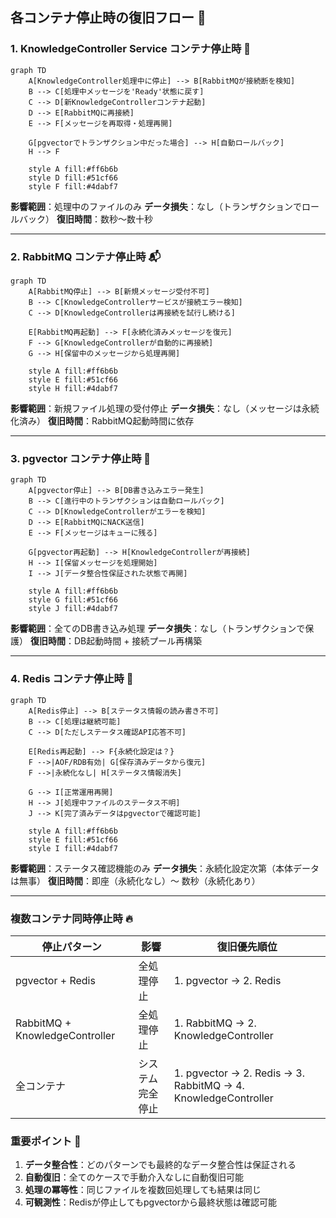 ## 各コンテナ停止時の復旧フロー 🔄

### 1. KnowledgeController Service コンテナ停止時 🛑

```mermaid
graph TD
    A[KnowledgeController処理中に停止] --> B[RabbitMQが接続断を検知]
    B --> C[処理中メッセージを'Ready'状態に戻す]
    C --> D[新KnowledgeControllerコンテナ起動]
    D --> E[RabbitMQに再接続]
    E --> F[メッセージを再取得・処理再開]
    
    G[pgvectorでトランザクション中だった場合] --> H[自動ロールバック]
    H --> F
    
    style A fill:#ff6b6b
    style D fill:#51cf66
    style F fill:#4dabf7
```

**影響範囲**：処理中のファイルのみ
**データ損失**：なし（トランザクションでロールバック）
**復旧時間**：数秒〜数十秒

---

### 2. RabbitMQ コンテナ停止時 📬

```mermaid
graph TD
    A[RabbitMQ停止] --> B[新規メッセージ受付不可]
    B --> C[KnowledgeControllerサービスが接続エラー検知]
    C --> D[KnowledgeControllerは再接続を試行し続ける]
    
    E[RabbitMQ再起動] --> F[永続化済みメッセージを復元]
    F --> G[KnowledgeControllerが自動的に再接続]
    G --> H[保留中のメッセージから処理再開]
    
    style A fill:#ff6b6b
    style E fill:#51cf66
    style H fill:#4dabf7
```

**影響範囲**：新規ファイル処理の受付停止
**データ損失**：なし（メッセージは永続化済み）
**復旧時間**：RabbitMQ起動時間に依存

---

### 3. pgvector コンテナ停止時 💾

```mermaid
graph TD
    A[pgvector停止] --> B[DB書き込みエラー発生]
    B --> C[進行中のトランザクションは自動ロールバック]
    C --> D[KnowledgeControllerがエラーを検知]
    D --> E[RabbitMQにNACK送信]
    E --> F[メッセージはキューに残る]
    
    G[pgvector再起動] --> H[KnowledgeControllerが再接続]
    H --> I[保留メッセージを処理開始]
    I --> J[データ整合性保証された状態で再開]
    
    style A fill:#ff6b6b
    style G fill:#51cf66
    style J fill:#4dabf7
```

**影響範囲**：全てのDB書き込み処理
**データ損失**：なし（トランザクションで保護）
**復旧時間**：DB起動時間 + 接続プール再構築

---

### 4. Redis コンテナ停止時 🔴

```mermaid
graph TD
    A[Redis停止] --> B[ステータス情報の読み書き不可]
    B --> C[処理は継続可能]
    C --> D[ただしステータス確認API応答不可]
    
    E[Redis再起動] --> F{永続化設定は？}
    F -->|AOF/RDB有効| G[保存済みデータから復元]
    F -->|永続化なし| H[ステータス情報消失]
    
    G --> I[正常運用再開]
    H --> J[処理中ファイルのステータス不明]
    J --> K[完了済みデータはpgvectorで確認可能]
    
    style A fill:#ff6b6b
    style E fill:#51cf66
    style I fill:#4dabf7
```

**影響範囲**：ステータス確認機能のみ
**データ損失**：永続化設定次第（本体データは無事）
**復旧時間**：即座（永続化なし）〜 数秒（永続化あり）

---

### 複数コンテナ同時停止時 🔥

| 停止パターン | 影響 | 復旧優先順位 |
|------------|------|-------------|
| pgvector + Redis | 全処理停止 | 1. pgvector → 2. Redis |
| RabbitMQ + KnowledgeController | 全処理停止 | 1. RabbitMQ → 2. KnowledgeController |
| 全コンテナ | システム完全停止 | 1. pgvector → 2. Redis → 3. RabbitMQ → 4. KnowledgeController |

### 重要ポイント 📌

1. **データ整合性**：どのパターンでも最終的なデータ整合性は保証される
2. **自動復旧**：全てのケースで手動介入なしに自動復旧可能
3. **処理の冪等性**：同じファイルを複数回処理しても結果は同じ
4. **可観測性**：Redisが停止してもpgvectorから最終状態は確認可能